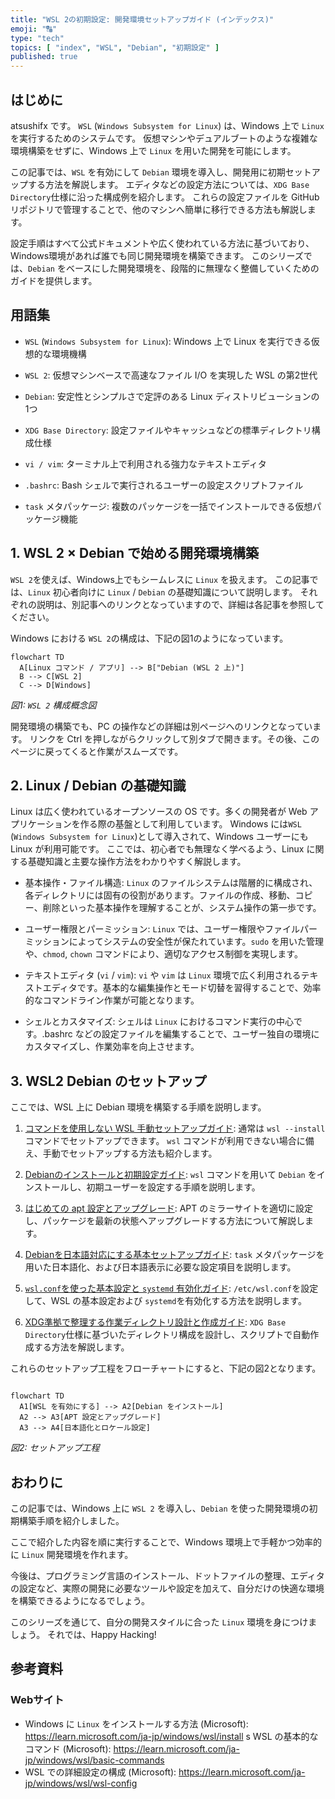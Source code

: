 ```yaml
---
title: "WSL 2の初期設定: 開発環境セットアップガイド (インデックス)"
emoji: "🔠"
type: "tech"
topics: [ "index", "WSL", "Debian", "初期設定" ]
published: true
---
```


## はじめに

atsushifx です。
`WSL` (`Windows Subsystem for Linux`) は、Windows 上で `Linux` を実行するためのシステムです。
仮想マシンやデュアルブートのような複雑な環境構築をせずに、Windows 上で `Linux` を用いた開発を可能にします。

この記事では、`WSL` を有効にして `Debian` 環境を導入し、開発用に初期セットアップする方法を解説します。
エディタなどの設定方法については、`XDG Base Directory`仕様に沿った構成例を紹介します。
これらの設定ファイルを GitHub リポジトリで管理することで、他のマシンへ簡単に移行できる方法も解説します。

設定手順はすべて公式ドキュメントや広く使われている方法に基づいており、Windows環境があれば誰でも同じ開発環境を構築できます。
このシリーズでは、`Debian` をベースにした開発環境を、段階的に無理なく整備していくためのガイドを提供します。

## 用語集

- `WSL` (`Windows Subsystem for Linux`):
  Windows 上で Linux を実行できる仮想的な環境機構

- `WSL 2`:
  仮想マシンベースで高速なファイル I/O を実現した WSL の第2世代

- `Debian`:
  安定性とシンプルさで定評のある Linux ディストリビューションの 1つ

- `XDG Base Directory`:
  設定ファイルやキャッシュなどの標準ディレクトリ構成仕様

- `vi / vim`:
  ターミナル上で利用される強力なテキストエディタ

- `.bashrc`:
  Bash シェルで実行されるユーザーの設定スクリプトファイル

- `task` メタパッケージ:
  複数のパッケージを一括でインストールできる仮想パッケージ機能

## 1. WSL 2 × Debian で始める開発環境構築

`WSL 2`を使えば、Windows上でもシームレスに `Linux` を扱えます。
この記事では、`Linux` 初心者向けに `Linux` / `Debian` の基礎知識について説明します。
それぞれの説明は、別記事へのリンクとなっていますので、詳細は各記事を参照してください。

Windows における `WSL 2`の構成は、下記の図1のようになっています。

```mermaid
flowchart TD
  A[Linux コマンド / アプリ] --> B["Debian (WSL 2 上)"]
  B --> C[WSL 2]
  C --> D[Windows]

```

*図1: `WSL 2` 構成概念図*

開発環境の構築でも、PC の操作などの詳細は別ページへのリンクとなっています。
リンクを Ctrl を押しながらクリックして別タブで開きます。その後、このページに戻ってくると作業がスムーズです。

## 2. Linux / Debian の基礎知識

Linux は広く使われているオープンソースの OS です。多くの開発者が Web アプリケーションを作る際の基盤として利用しています。
Windows には`WSL` (`Windows Subsystem for Linux`)として導入されて、Windows ユーザーにも Linux が利用可能です。
ここでは、初心者でも無理なく学べるよう、Linux に関する基礎知識と主要な操作方法をわかりやすく解説します。

- 基本操作・ファイル構造:
  `Linux` のファイルシステムは階層的に構成され、各ディレクトリには固有の役割があります。ファイルの作成、移動、コピー、削除といった基本操作を理解することが、システム操作の第一歩です。

- ユーザー権限とパーミッション:
  `Linux` では、ユーザー権限やファイルパーミッションによってシステムの安全性が保たれています。`sudo` を用いた管理や、`chmod`, `chown` コマンドにより、適切なアクセス制御を実現します。

- テキストエディタ (`vi` / `vim`):
  `vi` や `vim` は `Linux` 環境で広く利用されるテキストエディタです。基本的な編集操作とモード切替を習得することで、効率的なコマンドライン作業が可能となります。

- シェルとカスタマイズ:
  シェルは `Linux` におけるコマンド実行の中心です。.bashrc などの設定ファイルを編集することで、ユーザー独自の環境にカスタマイズし、作業効率を向上させます。

## 3. WSL2 Debian のセットアップ

ここでは、WSL 上に Debian 環境を構築する手順を説明します。

 1. [コマンドを使用しない WSL 手動セットアップガイド](wsl2-setup-without-wsl-command):
    通常は `wsl --install` コマンドでセットアップできます。
    `wsl` コマンドが利用できない場合に備え、手動でセットアップする方法も紹介します。

 2. [Debianのインストールと初期設定ガイド](wsl2-setup-debian-install):
    `wsl` コマンドを用いて `Debian` をインストールし、初期ユーザーを設定する手順を説明します。

 3. [はじめての apt 設定とアップグレード](wsl2-setup-apt-first-config):
    APT のミラーサイトを適切に設定し、パッケージを最新の状態へアップグレードする方法について解説します。

 4. [Debianを日本語対応にする基本セットアップガイド](wsl2-setup-debian-japanese):
    `task` メタパッケージを用いた日本語化、および日本語表示に必要な設定項目を説明します。

 5. [`wsl.conf`を使った基本設定と `systemd` 有効化ガイド](wsl2-setup-wslconf-basics):
    `/etc/wsl.conf`を設定して、WSL の基本設定および `systemd`を有効化する方法を説明します。

 6. [XDG準拠で整理する作業ディレクトリ設計と作成ガイド](wsl2-setup-create-working-dir):
    `XDG Base Directory`仕様に基づいたディレクトリ構成を設計し、スクリプトで自動作成する方法を解説します。

これらのセットアップ工程をフローチャートにすると、下記の図2となります。

```mermaid

flowchart TD
  A1[WSL を有効にする] --> A2[Debian をインストール]
  A2 --> A3[APT 設定とアップグレード]
  A3 --> A4[日本語化とロケール設定]

```

<!-- markdownlint-disable no-emphasis-as-heading -->
*図2: セットアップ工程*
<!-- markdownlint-enable -->

## おわりに

この記事では、Windows 上に `WSL 2` を導入し、`Debian` を使った開発環境の初期構築手順を紹介しました。

ここで紹介した内容を順に実行することで、Windows 環境上で手軽かつ効率的に `Linux` 開発環境を作れます。

今後は、プログラミング言語のインストール、ドットファイルの整理、エディタの設定など、実際の開発に必要なツールや設定を加えて、自分だけの快適な環境を構築できるようになるでしょう。

このシリーズを通じて、自分の開発スタイルに合った `Linux` 環境を身につけましょう。
それでは、Happy Hacking!

## 参考資料

### Webサイト

- Windows に `Linux` をインストールする方法 (Microsoft): <https://learn.microsoft.com/ja-jp/windows/wsl/install>
s WSL の基本的なコマンド (Microsoft): <https://learn.microsoft.com/ja-jp/windows/wsl/basic-commands>
- WSL での詳細設定の構成 (Microsoft): <https://learn.microsoft.com/ja-jp/windows/wsl/wsl-config>
